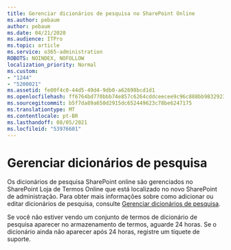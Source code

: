 ```yaml
---
title: Gerenciar dicionários de pesquisa no SharePoint Online
ms.author: pebaum
author: pebaum
ms.date: 04/21/2020
ms.audience: ITPro
ms.topic: article
ms.service: o365-administration
ROBOTS: NOINDEX, NOFOLLOW
localization_priority: Normal
ms.custom:
- "1244"
- "5200021"
ms.assetid: fe00f4c0-44d5-49d4-9db0-a62698bcd1d1
ms.openlocfilehash: ff6764bd770bbb74e857c6264cddceecee9c96c888bb983292398522f5e90a5c
ms.sourcegitcommit: b5f7da89a650d2915dc652449623c78be6247175
ms.translationtype: MT
ms.contentlocale: pt-BR
ms.lasthandoff: 08/05/2021
ms.locfileid: "53976601"
---
```

# <a name="manage-search-dictionaries"></a>Gerenciar dicionários de pesquisa

Os dicionários de pesquisa SharePoint online são gerenciados no SharePoint Loja de Termos Online que está localizado no novo SharePoint de administração. Para obter mais informações sobre como adicionar ou editar dicionários de pesquisa, consulte [Gerenciar dicionários de pesquisa](https://go.microsoft.com/fwlink/?linkid=2044669&amp;clcid=0x409).
  
Se você não estiver vendo um conjunto de termos de dicionário de pesquisa aparecer no armazenamento de termos, aguarde 24 horas. Se o dicionário ainda não aparecer após 24 horas, registre um tíquete de suporte.
  